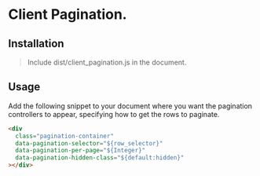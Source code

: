 # Client Pagination.

## Installation

> Include dist/client_pagination.js in the document.

## Usage

Add the following snippet to your document where you want the pagination controllers to appear, specifying how to get the rows to paginate.

```html
<div
  class="pagination-container"
  data-pagination-selector="${row_selector}"
  data-pagination-per-page="${Integer}"
  data-pagination-hidden-class="${default:hidden}"
></div>
```
